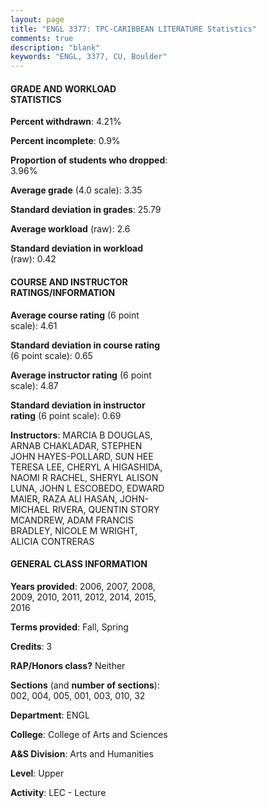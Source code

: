 ```yaml
---
layout: page
title: "ENGL 3377: TPC-CARIBBEAN LITERATURE Statistics"
comments: true
description: "blank"
keywords: "ENGL, 3377, CU, Boulder"
--- 
```

<head>
<script src="https://ajax.googleapis.com/ajax/libs/jquery/2.1.3/jquery.min.js"></script>
<script src="https://dl.dropboxusercontent.com/s/pc42nxpaw1ea4o9/highcharts.js?dl=0"></script>
<!-- <script src="../assets/js/highcharts.js"></script> -->
<style type="text/css">@font-face {
	font-family: "Bebas Neue";
	src: url(https://www.filehosting.org/file/details/544349/BebasNeue%20Regular.otf) format("opentype");
	}
	h1.Bebas { 
		font-family: "Bebas Neue", Verdana, Tahoma;
	}
</style>
</head>
<body>
	<div id="container" style="float: right; width: 45%; height: 88%; margin-left: 2.5%; margin-right: 2.5%;"></div>
	<script language="JavaScript">
		$(document).ready(function() {
		var chart = {type: 'column'};
		var title = {text: 'Grade Distribution'};
		var xAxis = {categories: ['A','B','C','D','F'],crosshair: true};
		var yAxis = {min: 0,title: {text: 'Percentage'}};
		var tooltip = {headerFormat: '<center><b><span style="font-size:20px">{point.key}</span></b></center>',
		               pointFormat: '<td style="padding:0"><b>{point.y:.1f}%</b></td>',
		               footerFormat: '</table>',shared: true,useHTML: true};
		var plotOptions = {column: {pointPadding: 0.0,borderWidth: 0}};  
		var credits = {enabled: false};var series= [{name: 'Percent',data: [48.46,43.34,5.69,0.39,2.12,]}];
		var json = {};
		json.chart = chart;
		json.title = title;
		json.tooltip = tooltip;
		json.xAxis = xAxis;
		json.yAxis = yAxis;  
		json.series = series;
		json.plotOptions = plotOptions;  
		json.credits = credits;
		$('#container').highcharts(json);
	});
	</script>
</body>
			   
#### GRADE AND WORKLOAD STATISTICS

**Percent withdrawn**: 4.21%

**Percent incomplete**: 0.9%

**Proportion of students who dropped**: 3.96%

**Average grade** (4.0 scale): 3.35

**Standard deviation in grades**: 25.79

**Average workload** (raw): 2.6

**Standard deviation in workload** (raw): 0.42

#### COURSE AND INSTRUCTOR RATINGS/INFORMATION

**Average course rating** (6 point scale): 4.61

**Standard deviation in course rating** (6 point scale): 0.65

**Average instructor rating** (6 point scale): 4.87

**Standard deviation in instructor rating** (6 point scale): 0.69

**Instructors**: MARCIA B DOUGLAS, ARNAB CHAKLADAR, STEPHEN JOHN HAYES-POLLARD, SUN HEE TERESA LEE, CHERYL A HIGASHIDA, NAOMI R RACHEL, SHERYL ALISON LUNA, JOHN L ESCOBEDO, EDWARD MAIER, RAZA ALI HASAN, JOHN-MICHAEL RIVERA, QUENTIN STORY MCANDREW, ADAM FRANCIS BRADLEY, NICOLE M WRIGHT, ALICIA CONTRERAS

#### GENERAL CLASS INFORMATION

**Years provided**: 2006, 2007, 2008, 2009, 2010, 2011, 2012, 2014, 2015, 2016

**Terms provided**: Fall, Spring

**Credits**: 3

**RAP/Honors class?** Neither

**Sections** (and **number of sections**): 002, 004, 005, 001, 003, 010, 32

**Department**: ENGL

**College**: College of Arts and Sciences

**A&S Division**: Arts and Humanities

**Level**: Upper

**Activity**: LEC - Lecture